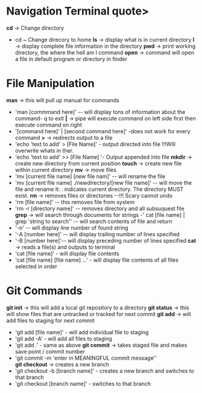 # Navigation Terminal quote>
**cd** -> Change directory
- cd ~ Change direcory to home
**ls** -> display what is in current directory
**l** -> display complete file information in the directory
**pwd** -> print working directory, the where the hell am I command
**open** -> command will open a file in default program or directory in finder




# File Manipulation 
**man** -> this will pull up manual for commands 
- 'man [commmand here]' -- will display tons of information about the command- q to exit
**|** -> pipe will execute command on left side first then execute command on right
- '[command here]' | [second command here]' -does not work for every command
**>** -> redirects output to a file 
- 'echo 'text to add' > [File Name]' - output directed into file !!!Will overwrite whats in ther.
- 'echo 'text to add' >> [File Name] '- Output appended into file
**mkdir** -> create new directory from current position
**touch** -> create new file within current directory
**mv** -> move files 
- 'mv [current file name] [new file nam]' -- will rename the file
- 'mv [current file name] ./newdirectory/[new file name]' -- will move the file and rename it: . indicates current directory. The directory MUST exist.
**rm** -> removes files or directories --!!! Scary cannot undo
- 'rm [file name]' -- this removes file from system
- 'rm -r [directory name]' -- removes directory and all subsuquest file
**grep** -> will search through documents for strings
-' cat [file name] | grep 'string to search'' -- will search contents of file and return 
- '-n' -- will display line number of found string
- '-A [number here]' -- will display trailing number of lines specified
- '-B [number here]'-- will display preceding number of lines specified
**cat** -> reads a file(s) and outputs to terminal
- 'cat [file name]' - will display file contents
- 'cat [file name] [file name] ...' - will display file contents of all files selected in order

# Git Commands
**git init** -> this will add a local git repository to a directory
**git status** -> this will show files that are untracked or tracked for next commit
**git add** -> will add files to staging for next commit
- 'git add [file name]' - will add individual file to staging
- 'git add -A' - will add all files to staging
- 'git add .' - same as above
**git commit** -> takes staged file and makes save point / commit number
- 'git commit -m 'enter in MEANINGFUL commit message''    
**git checkout** -> creates a new branch 
- 'git checkout -b [branch name]' - creates a new branch and switches to that branch
- 'git checkout [branch name]' - switches to that branch


